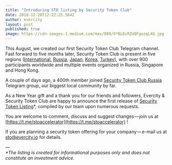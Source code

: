 ```yaml
---
title: "Introducing STO listing by Security Token Club"
date: 2018-12-28T12:22:25.564Z
author: evercity
layout: post
published: true
image: https://cdn-images-1.medium.com/max/800/0*BLDiRZUQFgozqL4O.jpg
---
```


This August, we created our first Security Token Club Telegram channel. Fast forward to five months later, Security Token Club is present in five regions ([International](https://t.me/stoaccelerator), [Russia](https://t.me/stoclub), [Japan](https://t.me/STOclub_JP), [Korea](https://t.me/stoclub_kr), [Turkey](https://t.me/stoclub_TR)), with over 900 participants worldwide and multiple events organized in Russia, Singapore and Hong Kong.

A couple of days ago, a 400th member joined [Security Token Club Russia](https://t.me/stoclub) Telegram group, our biggest local community by far.

As a New Year gift and a thank you for our friends and followers, Evercity &amp; Security Token Club are happy to announce the first release of [Security Token Listing](https://docs.google.com/spreadsheets/d/1wra1BaJ4JLtKUY-RCmaEHHYR2lagUKk5Bou77gvaIlw/edit?usp=sharing)*, compiled by our team upon numerous requests.

You are welcome to comment, discuss and suggest changes — join us at [https://t.me/stoaccelerator](https://t.me/stoaccelerator) !

If you are planning a security token offering for your company — e-mail us at sto@evercity.io for details.



—   
_*The listing is created for informational purposes only and does not constitute an investment advice._
